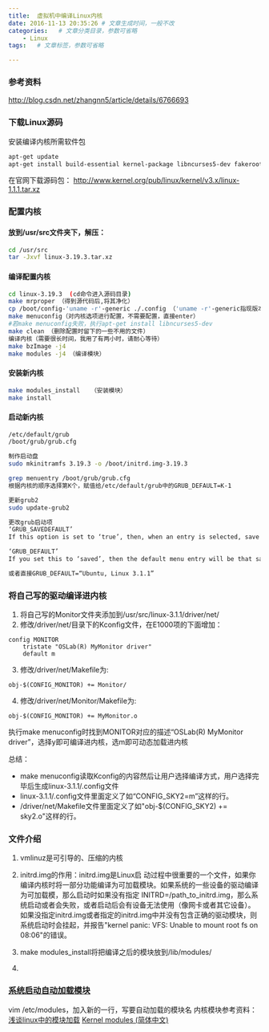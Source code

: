 ```yaml
---
title:  虚拟机中编译Linux内核
date: 2016-11-13 20:35:26 # 文章生成时间，一般不改
categories:   # 文章分类目录，参数可省略
    - Linux
tags:   # 文章标签，参数可省略

---
```

### 参考资料
http://blog.csdn.net/zhangnn5/article/details/6766693
<!--more-->
### 下载Linux源码
安装编译内核所需软件包
```bash
apt-get update
apt-get install build-essential kernel-package libncurses5-dev fakeroot 选择Y
```
在官网下载源码包：
http://www.kernel.org/pub/linux/kernel/v3.x/linux-1.1.1.tar.xz

### 配置内核
#### 放到/usr/src文件夹下，解压：
```bash
cd /usr/src
tar -Jxvf linux-3.19.3.tar.xz
```

#### 编译配置内核
```bash
cd linux-3.19.3  (cd命令进入源码目录)
make mrproper （得到源代码后,将其净化）
cp /boot/config-'uname -r'-generic ./.config （'uname -r'-generic指现版本内核）
make menuconfig（对内核选项进行配置，不需要配置，直接enter）
#若make menuconfig失败，执行apt-get install libncurses5-dev
make clean （删除配置时留下的一些不用的文件）
编译内核（需要很长时间，我用了有两小时，请耐心等待）
make bzImage -j4
make modules -j4 （编译模块）
```
#### 安装新内核
```bash
make modules_install   （安装模块）
make install
```

#### 启动新内核
```bash
/etc/default/grub
/boot/grub/grub.cfg

制作启动盘
sudo mkinitramfs 3.19.3 -o /boot/initrd.img-3.19.3

grep menuentry /boot/grub/grub.cfg
根据内核的顺序选择第K个，赋值给/etc/default/grub中的GRUB_DEFAULT=K-1

更新grub2
sudo update-grub2

更改grub启动项
‘GRUB_SAVEDEFAULT’
If this option is set to ‘true’, then, when an entry is selected, save it as a new default entry for use by future runs of GRUB. This is only useful if ‘GRUB_DEFAULT=saved’; it is a separate option because ‘GRUB_DEFAULT=saved’ is useful without this option, in conjunction with grub2-set-default. Unset by default. This option relies on the environment block, which may not be available in all situations (see Environment block).

‘GRUB_DEFAULT’
If you set this to ‘saved’, then the default menu entry will be that saved by ‘GRUB_SAVEDEFAULT’ or grub2-set-default. This relies on the environment block, which may not be available in all situations (see Environment block). 

或者直接GRUB_DEFAULT=“Ubuntu, Linux 3.1.1”
```

### 将自己写的驱动编译进内核
1. 将自己写的Monitor文件夹添加到/usr/src/linux-3.1.1/driver/net/
2. 修改/driver/net/目录下的Kconfig文件，在E1000项的下面增加：
```
config MONITOR
    tristate "OSLab(R) MyMonitor driver"
    default m
```
3. 修改/driver/net/Makefile为:
```
obj-$(CONFIG_MONITOR) += Monitor/
```
4. 修改/driver/net/Monitor/Makefile为:
```
obj-$(CONFIG_MONITOR) += MyMonitor.o
```
执行make menuconfig时找到MONITOR对应的描述“OSLab(R) MyMonitor driver”，选择y即可编译进内核，选m即可动态加载进内核

总结：
* make menuconfig读取Kconfig的内容然后让用户选择编译方式，用户选择完毕后生成linux-3.1.1/.config文件
* linux-3.1.1/.config文件里面定义了如“CONFIG_SKY2=m”这样的行。
* /driver/net/Makefile文件里面定义了如"obj-$(CONFIG_SKY2) += sky2.o"这样的行。

### 文件介绍
1. vmlinuz是可引导的、压缩的内核

2. initrd.img的作用：initrd.img是Linux启 动过程中很重要的一个文件，如果你编译内核时将一部分功能编译为可加载模块。如果系统的一些设备的驱动编译为可加载模，那么启动时如果没有指定 INITRD=/path_to_initrd.img，那么系统启动或者会失败，或者启动后会有设备无法使用（像网卡或者其它设备）。如果没指定initrd.img或者指定的initrd.img中并没有包含正确的驱动模块，则系统启动时会挂起，并报告"kernel panic: VFS: Unable to mount root fs on 08:06"的错误。

3. make modules_install将把编译之后的模块放到/lib/modules/
4. 
### [系统启动自动加载模块](http://blog.csdn.net/hunanchenxingyu/article/details/38867931)
vim /etc/modules，加入新的一行，写要自动加载的模块名
内核模块参考资料：
[浅谈linux中的模块加载](http://blog.chinaunix.net/uid-20568790-id-1632313.html)
[Kernel modules (简体中文)](https://wiki.archlinux.org/index.php/Kernel_modules_(%E7%AE%80%E4%BD%93%E4%B8%AD%E6%96%87))
